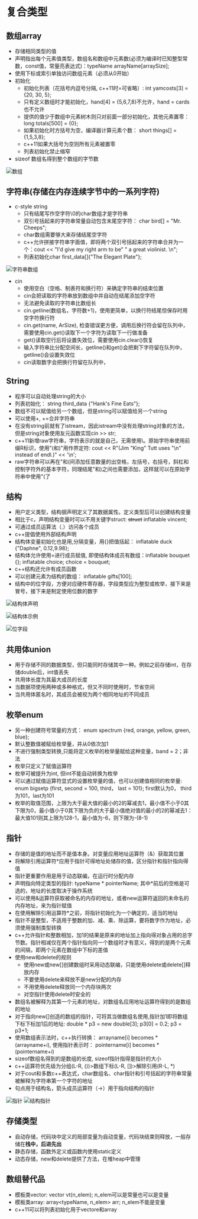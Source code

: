 # 复合类型
## 数组array
- 存储相同类型的值
- 声明指出每个元素值类型，数组名和数组中元素数(必须为编译时已知整型常数，const值，常量亮表达式)：typeName arrayName[arraySize];
- 使用下标或索引单独访问数组元素（必须从0开始）
- 初始化
    - 初始化列表（花括号内逗号分隔, c++11时=可省略）: int yamcosts[3] = {20, 30, 5};
    - 只有定义数组时才能初始化，hand[4] = {5,6,7,8}不允许，hand = cards也不允许
    - 提供的值少于数组中元素树木则只对前面一部分初始化，其他元素置零： long totals[500] = {0};
    - 如果初始化时方括号为空，编译器计算元素个数： short things[] = {1,5,3,8};
    - c++11如果大括号为空则所有元素被置零
    - 列表初始化禁止缩窄
- sizeof 数组名得到整个数组的字节数

![数组](./Screenshot%20from%202023-10-27%2008-41-55.png)

## 字符串(存储在内存连续字节中的一系列字符)
- c-style string
    - 只有结尾写作空字符\0的char数组才是字符串
    - 双引号括起来的字符串常量自动包含末尾空字符： char bird[] = "Mr. Cheeps";
    - char数组需要够大来存储结尾空字符
    - c++允许拼接字符串字面值，即将两个双引号括起来的字符串合并为一个：cout << "I'd give my right arm to be" " a great violinist. \n";
    - 列表初始化char first_data[]{"The Elegant Plate"};

![字符串数组](./字符串数组.PNG)

- cin
    - 使用空白（空格、制表符和换行符）来确定字符串的结束位置
    - cin会把读取的字符串放到数组中并自动在结尾添加空字符
    - 无法避免读取的字符串比数组长
    - cin.getline(数组名，字符数+1)，使用更简单，以换行符结尾但保存时用空字符换行符
    - cin.get(name, ArSize), 检查错误更方便，调用后换行符会留在队列中，需要使用cin.get()读取下一个字符为读取下一行做准备
    - get()读取空行后将设置失效位，需要使用cin.clear()恢复
    - 输入字符串比分配空间长，getline()和get()会把剩下字符留在队列中，getline()会设置失效位
    - cin读取数字会把换行符留在队列中，
## String
- 程序可以自动处理string的大小
- 列表初始化： string third_data {"Hank's Fine Eats"};
- 数组不可以赋值给另一个数组，但是string可以赋值给另一个string
- 可以使用+, +=合并字符串
- 在没有string前就有了istream，因此istream中没有处理string对象的方法，但是string对象使用友元函数实现cin >> str;
- c++11新增raw字符串，字符表示的就是自己，无需使用\。原始字符串使用前缀R标识，使用"(和)"用作界定符: cout << R"(Jim "King" Tutt uses "\n" instead of endl.)" << '\n';
- raw字符串可以再在"和(间添加任意数量的出空格，左括号，右括号，斜杠和控制字符外的基本字符，同理结尾"和)之间也需要添加，这样就可以在原始字符串中使用"(了

## 结构
- 用户定义类型，结构钢声明定义了其数据属性。定义类型后可以创建结构变量
- 相比于c，声明结构变量时可以不用关键字struct: ~~struct~~ inflatable vincent;
- 可通过成员运算法（.）访问各个成员
- c++提倡使用外部结构声明
- 结构体变量初始化也是用,分隔变量，用{}把值括起： inflatable duck {"Daphne", 0.12,9.98};
- 结构体允许使用=进行成员赋值, 即使结构体成员有数组：inflatable bouquet {}; inflatable choice; choice = bouquet;
- c++结构还允许有成员函数
- 可以创建元素为结构的数组： inflatable gifts[100];
- 结构中的位字段，方便对应硬件寄存器，字段类型应为整型或枚举，接下来是冒号，接下来是制定使用位数的数字

![结构体声明](./结构体声明.png)

![结构体示例](./结构体使用.png)

![位字段](./位字段.png)

## 共用体union
- 用于存储不同的数据类型，但只能同时存储其中一种。例如之前存储int，在存储double后，int值丢失
- 共用体长度为其最大成员的长度
- 当数据项使用两种或多种格式，但又不同时使用时，节省空间
- 当共用体匿名时，其成员会被视为两个相同地址的不同成员

## 枚举enum
- 另一种创建符号常量的方式： enum spectrum {red, orange, yellow, green, blue};
- 默认整数值被赋给枚举量，并从0依次加1
- 不进行强制类型转换,只能将定义枚举的枚举量赋给这种变量，band = 2；非法
- 枚举只定义了赋值运算符
- 枚举可被提升为int, 但int不能自动转换为枚举
- 可以通过赋值运算符显式的设置枚举量的值，也可以创建值相同的枚举量: enum bigsetp {first, second = 100, third， last = 101}; first默认为0， third为101，last为101
- 枚举的取值范围，上限为大于最大值的最小的2的幂减去1，最小值不小于0其下限为0，最小值小于0其下限为负的大于最小值绝对值的最小的2的幂减去1：最大值101则其上限为128-1，最小值为-6，则下限为-(8-1)

## 指针
- 存储的是值的地址而不是值本身。对变量应用地址运算符（&）获取其位置
- 将解除引用运算符*应用于指针可得地址处储存的值，区分指针和指针指向得值
- 指针更重要作用是用于动态联编，在运行时分配内存
- 声明指向特定类型的指针: typeName * pointerName; 其中*前后的空格是可选的，地址的长度取决于操作系统
- 可以使用&运算符获取被命名的内存的地址，或者new运算符返回的未命名的内存地址，来为指针赋值
- 在使用解除引用运算符*之前，将指针初始化为一个确定的，适当的地址
- 指针不是整型，不适用于整数的加、减、乘、除运算，要将数字作为地址，必须使用强制类型转换
- c++允许指针和整数相加，加1的结果是原来的地址加上指向得对象占用的总字节数。指针相减仅在两个指针指向同一个数组时才有意义，得到的是两个元素的间隔，即两个元素在数组中下标的差值
- 使用new和delete的规则
    - 使用new或new[]创建数组时采用动态联编，只能使用delete或delete[]释放内存
    - 不要使用delete来释放不是new分配的内存
    - 不用使用delete释放同一个内存块两次
    - 对空指针使用delete时安全的
- 数组名被解释为其第一个元素的地址，对数组名应用地址运算符得到的是数组的地址
- 对于指向new[]创造的数组的指针，可将其当做数组名使用,指针加1即将数组下标下标加1后的地址: double * p3 = new double[3]; p3[0] = 0.2; p3 = p3+1;
- 使用数组表示法时，c++执行转换： arrayname[i] becomes *(arrayname+i), 使用指针表示时： pointername[i] becomes *(pointername+i)
- sizeof数组名得到的是数组的长度, sizeof指针指得是指针的大小
- c++运算符优先级为分组(L-R, ())>数组下标(L-R, [])>解除引用(R-L, *)
- 对于cout和多数c++表达式，char数组名、char指针和引号括起的字符串常量被解释为字符串第一个字符的地址
- 句点用于结构名，箭头成员运算符（->）用于指向结构的指针

![指针](./指针.png)
![结构指针](./结构指针.png) 

## 存储类型
- 自动存储，代码块中定义的局部变量为自动变量，代码块结束则释放，一般存储在**栈中，后进先出**
- 静态存储，函数外定义或函数内使用static定义
- 动态存储，new和delete提供了方法，在堆heap中管理

## 数组替代品
- 模板类vector: vector<typeName> vt(n_elem); n_elem可以是常量也可以是变量
- 模板类array: array<typeName, n_elem> arr; n_elem不能是变量
- c++11可以将列表初始化用于vectore和array
